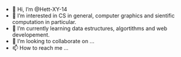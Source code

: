 - 👋 Hi, I’m @Hett-XY-14
- 👀 I’m interested in CS in general, computer graphics and sientific computation in particular.
- 🌱 I’m currently learning data estructures, algortithms and web developement. 
- 💞️ I’m looking to collaborate on ...
- 📫 How to reach me ...

<!---
Hett-XY-14/Hett-XY-14 is a ✨ special ✨ repository because its `README.md` (this file) appears on your GitHub profile.
You can click the Preview link to take a look at your changes.
--->
